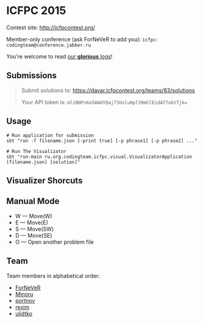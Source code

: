 ICFPC 2015
==========
Contest site: http://icfpcontest.org/

Member-only conference (ask ForNeVeR to add you): `icfpc-codingteam@conference.jabber.ru`

You're welcome to read [our **glorious** logs][logs]!

[logs]: http://0xd34df00d.me/logs/chat/icfpc-codingteam@conference.jabber.ru/2015/08/

Submissions
-----------
> Submit solutions to: https://davar.icfpcontest.org/teams/83/solutions

> Your API token is: `mlzBHPsKo5ANdYQaj73UsluHpl39mCCEidAf7obtTjk=`

Usage
-----

    # Run application for submission
    sbt "run -f filename.json [-print true] [-p phrase1] [-p phrase2] ..." 

    # Run The Visualizator
    sbt "run-main ru.org.codingteam.icfpc.visual.VisualizatorApplication [filename.json] [solution]"

Visualizer Shorcuts
-------------------

## Manual Mode ##

- W — Move(W)
- E — Move(E)
- S — Move(SW)
- D — Move(SE)
- O — Open another problem file

Team
----
Team members in alphabetical order:

- [ForNeVeR][fornever]
- [Minoru][minoru]
- [portnov][]
- [rexim][]
- [ulidtko][]

[fornever]: https://github.com/ForNeVeR
[minoru]: https://github.com/Minoru
[portnov]: https://github.com/portnov
[rexim]: https://github.com/rexim
[ulidtko]: https://github.com/ulidtko
